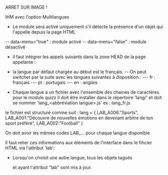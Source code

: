 ARRET SUR IMAGE ! 

IHM avec l'option Multilangues

- Le module sera activé uniquement s'il détecte la présence d'un objet qui l'appelle depuis la page HTML
  <div id="menu-lang" data-menu="true"></div>
-- data-menu="true" : module activé
-- data-menu="false" : module désactivé

- il faut intégrer les appels suivants dans la zone HEAD de la page appelante :
  <link href="./lang/lang.css" rel="stylesheet" type="text/css"/>
  <script src="./lang/lang.js" type="text/javascript" id="LG"></script>

- la langue par défaut chargée au début est le français. 
-- On peut switcher par la suite avec les langues suivantes à disposition : 
--- fr : français
--- pt : portugais
--- en : anglais

- Chaque langue a un fichier avec l'ensemble des chaines de caractères pour le module quizz
Il doit être installer dans le répertoire 'lang/' et doit se nommer 'lang_<abbréviation langue>.js'
ex : lang_fr.js

le fichier est structuré comme suit :
lang = {
    LAB_A006:"Sports", 
    LAB_A001:"Découvre de nouvelles émotions en devenant arbitre de ton sport préféré",
    LAB_A002:"Football"
}

On doit avoir les mêmes codes LAB_... pour chaque langue disponible

Il faut relier ces informations aux éléments de l'interface dans le fihcier HTML via l'attribut 'lab':
<p id="titre" lab="LAB_A001" class="asi-text"></p>

- Lorsqu'on choisit une autre langue, tous les objets tagués <p> et <span> ayant l'attribut "lab" sont mis à jour. 